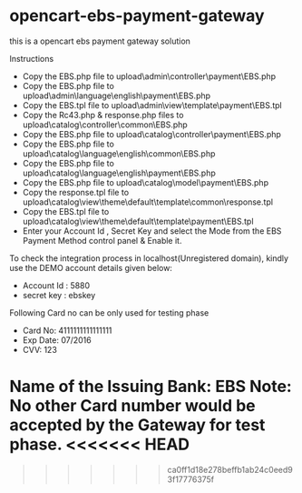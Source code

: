 opencart-ebs-payment-gateway
============================

this is a opencart ebs payment gateway solution 


Instructions

*	Copy the EBS.php file to upload\admin\controller\payment\EBS.php
*	Copy the EBS.php file to upload\admin\language\english\payment\EBS.php
*	Copy the EBS.tpl file to upload\admin\view\template\payment\EBS.tpl
*	Copy the Rc43.php & response.php files to upload\catalog\controller\common\EBS.php
*	Copy the EBS.php file to upload\catalog\controller\payment\EBS.php
*	Copy the EBS.php file to upload\catalog\language\english\common\EBS.php
*	Copy the EBS.php file to upload\catalog\language\english\payment\EBS.php
* Copy the EBS.php file to upload\catalog\model\payment\EBS.php
* Copy the response.tpl file to upload\catalog\view\theme\default\template\common\response.tpl
*	Copy the EBS.tpl file to upload\catalog\view\theme\default\template\payment\EBS.tpl
*	Enter your Account Id , Secret Key and select the Mode from the EBS Payment Method control panel & Enable it.

To check the integration process in localhost(Unregistered domain), kindly use the DEMO account details given below: 

* Account Id : 5880 
* secret key : ebskey 

 Following Card no can be only used for testing phase 
* Card No: 4111111111111111 
* Exp Date: 07/2016 
* CVV: 123 


 Name of the Issuing Bank: EBS 
 Note: No other Card number would be accepted by the Gateway for test phase.
<<<<<<< HEAD
=======


>>>>>>> ca0ff1d18e278beffb1ab24c0eed93f17776375f
